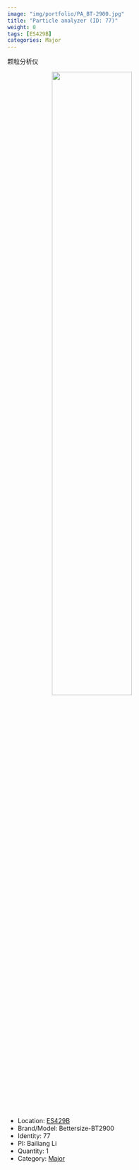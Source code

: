 ```yaml
---
image: "img/portfolio/PA_BT-2900.jpg"
title: "Particle analyzer (ID: 77)"
weight: 0
tags: [ES429B]
categories: Major
---
```


颗粒分析仪

<!--more-->

<img src="../../img/portfolio/PA_BT-2900.jpg" width="60%" style="display: block; margin: auto;">

- Location: [ES429B](../../tags/es429b)
- Brand/Model: Bettersize-BT2900
- Identity: 77
- PI: Bailiang Li
- Quantity: 1
- Category: [Major](../../categories/major)






